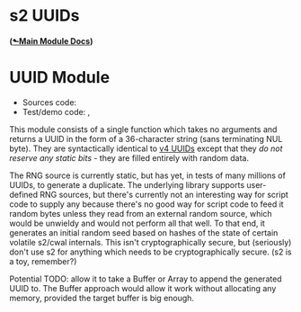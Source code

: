 # s2 UUIDs
#### ([&#x2b11;Main Module Docs](../))
# UUID Module

- Sources code: [](/dir/s2/mod/uuid?ci=trunk)
- Test/demo code: [](/finfo/s2/mod/uuid/test.s2), [](/finfo/s2/mod/uuid/lots.s2)

This module consists of a single function which takes no arguments and
returns a UUID in the form of a 36-character string (sans terminating
NUL byte). They are syntactically identical to [v4 UUIDs](https://en.wikipedia.org/wiki/Universally_unique_identifier)
except that they *do not reserve any static bits* - they are filled
entirely with random data.

The RNG source is currently static, but has yet, in tests of many
millions of UUIDs, to generate a duplicate. The underlying library
supports user-defined RNG sources, but there's currently not an
interesting way for script code to supply any because there's no good
way for script code to feed it random bytes unless they read from an
external random source, which would be unwieldy and would not perform
all that well. To that end, it generates an initial random seed based
on hashes of the state of certain volatile s2/cwal internals. This
isn't cryptographically secure, but (seriously) don't use s2 for
anything which needs to be cryptographically secure. (s2 is a toy,
remember?)

Potential TODO: allow it to take a Buffer or Array to append the
generated UUID to. The Buffer approach would allow it work without
allocating any memory, provided the target buffer is big enough.

